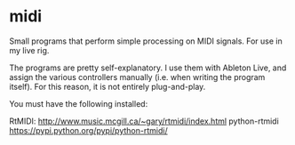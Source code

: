 # midi
Small programs that perform simple processing on MIDI signals. For use in my live rig.

The programs are pretty self-explanatory. I use them with Ableton Live, and assign the various controllers manually (i.e. when writing the program itself). For this reason, it is not entirely plug-and-play. 

You must have the following installed: 

RtMIDI: http://www.music.mcgill.ca/~gary/rtmidi/index.html
python-rtmidi https://pypi.python.org/pypi/python-rtmidi/


